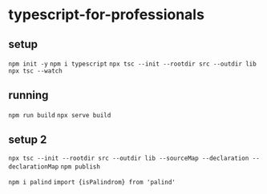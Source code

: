 # typescript-for-professionals

## setup

`npm init -y`
`npm i typescript`
`npx tsc --init --rootdir src --outdir lib`
`npx tsc --watch`

## running

`npm run build`
`npx serve build`

## setup 2

`npx tsc --init --rootdir src --outdir lib --sourceMap --declaration --declarationMap`
`npm publish`

`npm i palind`
`import {isPalindrom} from 'palind'`
